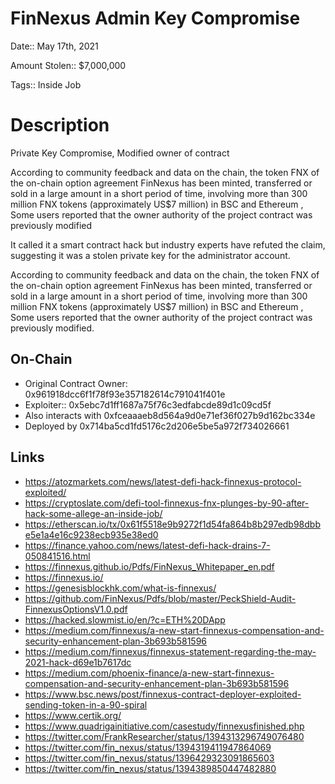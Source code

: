 # FinNexus Admin Key Compromise

Date:: May 17th, 2021

Amount Stolen:: $7,000,000

Tags:: Inside Job

# Description

Private Key Compromise, Modified owner of contract

According to community feedback and data on the chain, the token FNX of the on-chain option agreement FinNexus has been minted, transferred or sold in a large amount in a short period of time, involving more than 300 million FNX tokens (approximately US$7 million) in BSC and Ethereum , Some users reported that the owner authority of the project contract was previously modified

It called it a smart contract hack but industry experts have refuted the claim, suggesting it was a stolen private key for the administrator account. 

According to community feedback and data on the chain, the token FNX of the on-chain option agreement FinNexus has been minted, transferred or sold in a large amount in a short period of time, involving more than 300 million FNX tokens (approximately US$7 million) in BSC and Ethereum , Some users reported that the owner authority of the project contract was previously modified.


## On-Chain 
- Original Contract Owner: 0x961918dcc6f1f78f93e357182614c791041f401e
- Exploiter:: 0x5ebc7d1ff1687a75f76c3edfabcde89d1c09cd5f
- Also interacts with 0xfceaaaeb8d564a9d0e71ef36f027b9d162bc334e
- Deployed by 0x714ba5cd1fd5176c2d206e5be5a972f734026661


## Links

- https://atozmarkets.com/news/latest-defi-hack-finnexus-protocol-exploited/
- https://cryptoslate.com/defi-tool-finnexus-fnx-plunges-by-90-after-hack-some-allege-an-inside-job/
- https://etherscan.io/tx/0x61f5518e9b9272f1d54fa864b8b297edb98dbbe5e1a4e16c9238ecb935e38ed0
- https://finance.yahoo.com/news/latest-defi-hack-drains-7-050841516.html
- https://finnexus.github.io/Pdfs/FinNexus_Whitepaper_en.pdf
- https://finnexus.io/
- https://genesisblockhk.com/what-is-finnexus/
- https://github.com/FinNexus/Pdfs/blob/master/PeckShield-Audit-FinnexusOptionsV1.0.pdf
- https://hacked.slowmist.io/en/?c=ETH%20DApp
- https://medium.com/finnexus/a-new-start-finnexus-compensation-and-security-enhancement-plan-3b693b581596
- https://medium.com/finnexus/finnexus-statement-regarding-the-may-2021-hack-d69e1b7617dc
- https://medium.com/phoenix-finance/a-new-start-finnexus-compensation-and-security-enhancement-plan-3b693b581596
- https://www.bsc.news/post/finnexus-contract-deployer-exploited-sending-token-in-a-90-spiral
- https://www.certik.org/
- https://www.quadrigainitiative.com/casestudy/finnexusfinished.php
- https://twitter.com/FrankResearcher/status/1394313296749076480
- https://twitter.com/fin_nexus/status/1394319411947864069
- https://twitter.com/fin_nexus/status/1396429323091865603
- https://twitter.com/fin_nexus/status/1394389850447482880